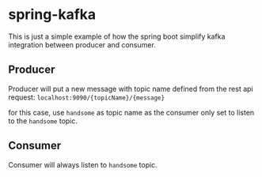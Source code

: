 # spring-kafka
This is just a simple example of how the spring boot simplify kafka integration between producer and consumer.

## Producer
Producer will put a new message with topic name defined from the rest api request:
```localhost:9090/{topicName}/{message}```

for this case, use `handsome` as topic name as the consumer only set to listen to the ```handsome``` topic.

## Consumer
Consumer will always listen to `handsome` topic. 
